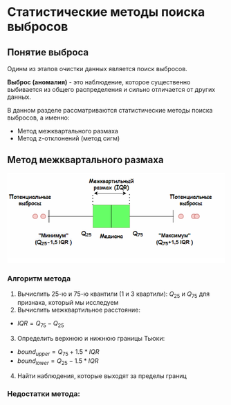 # Статистические методы поиска выбросов

## Понятие выброса
Одинм из этапов очистки данных является поиск выбросов.

**Выброс (аномалия)** - это наблюдение, которое существенно выбивается из общего распределения и сильно отличается от других данных.

В данном разделе рассматриваются статистические методы поиска выбросов, а именно:
+ Метод межквартального размаха
+ Метод z-отклонений (метод сигм)

## Метод межквартального размаха

![](images\boxplot.png)

### Алгоритм метода

1. Вычислить 25-ю и 75-ю квантили (1 и 3 квартили): $Q_{25}$ и $Q_{75}$ для признака, который мы исследуем
2. Вычислить межквартильное расстояние:
* $IQR = Q_{75} - Q_{25}$
3. Определить верхнюю и нижнюю границы Тьюки:
* $bound_{upper} = Q_{75} + 1.5*IQR$
* $bound_{lower} = Q_{25} - 1.5*IQR$
4. Найти наблюдения, которые выходят за пределы границ

### Недостатки метода:

